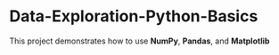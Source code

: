 # Data-Exploration-Python-Basics
This project demonstrates how to use **NumPy**, **Pandas**, and **Matplotlib**
